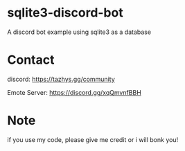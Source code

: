 # sqlite3-discord-bot
A discord bot example using sqlite3 as a database

# Contact
discord: https://tazhys.gg/community

Emote Server: https://discord.gg/xqQmvnfBBH

# Note
if you use my code, please give me credit or i will bonk you!
